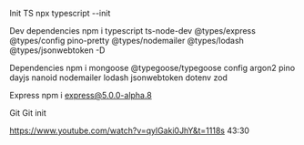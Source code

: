 Init TS
npx typescript --init

Dev dependencies
npm i typescript ts-node-dev @types/express @types/config pino-pretty @types/nodemailer @types/lodash @types/jsonwebtoken -D

Dependencies
npm i mongoose @typegoose/typegoose config argon2 pino dayjs nanoid nodemailer lodash jsonwebtoken dotenv zod

Express
npm i express@5.0.0-alpha.8

Git
Git init

https://www.youtube.com/watch?v=qylGaki0JhY&t=1118s
43:30
